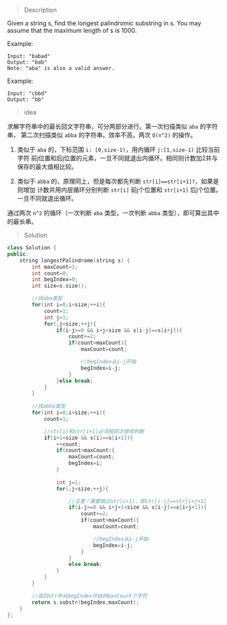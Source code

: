 > Description

Given a string s, find the longest palindromic substring in s. You may assume that the maximum length of s is 1000.

Example:
```
Input: "babad"
Output: "bab"
Note: "aba" is also a valid answer.
```

Example:
```
Input: "cbbd"
Output: "bb"
```

> idea

求解字符串中的最长回文字符串，可分两部分进行。第一次扫描类似 `aba` 的字符串，
第二次扫描类似 `abba` 的字符串。效率不高，两次 `O(n^2)` 的操作。

1. 类似于 `aba` 的，下标范围 `i: [0,size-1)`，用内循环 `j:[1,size-1)` 比较当前字符
前j位置和后j位置的元素，一旦不同就退出内循环。相同则计数加2并与保存的最大值相比较。

2. 类似于 `abba` 的，原理同上，但是每次都先判断 `str[i]==str[i+1]?`，如果是则增加
计数并用内层循环分别判断 `str[i]` 前j个位置和 `str[i+1]` 后j个位置。一旦不同就退出循环。

通过两次 `n^2` 的循环（一次判断 `aba` 类型，一次判断 `abba` 类型），即可算出其中的最长串。

> Solution

```C++
class Solution {
public:
    string longestPalindrome(string s) {
        int maxCount=1;
        int count=0;
        int begIndex=0;
        int size=s.size();

        //找aba类型
        for(int i=0;i<size;++i){
            count=1;
            int j=1;
            for(;j<size;++j){
                if(i-j>=0 && i+j<size && s[i-j]==s[i+j]){
                    count+=2;
                    if(count>maxCount){
                        maxCount=count;

                        //begIndex从i-j开始
                        begIndex=i-j;
                    }
                }else break;
            }
        }
        
        //找abba类型
        for(int i=0;i<size;++i){
            count=1;

            //str[i]和str[i+1]必须相同才继续判断
            if(i+1<size && s[i]==s[i+1]){
                ++count;
                if(count>maxCount){
                    maxCount=count;
                    begIndex=i;
                }
                
                int j=1;
                for(;j<size;++j){

                    //注意！需要跳过str[i+1]，即str[i-j]==str[i+j+1]
                    if(i-j>=0 && i+j+1<size && s[i-j]==s[i+j+1]){
                        count+=2;
                        if(count>maxCount){
                            maxCount=count;

                            //begIndex从i-j开始
                            begIndex=i-j;
                        }
                    }
                    else break;
                }
            }
        }

        //返回str中从begIndex开始的maxCount个字符
        return s.substr(begIndex,maxCount);
    }
};
```
